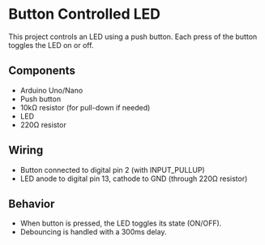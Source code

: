 # Button Controlled LED

This project controls an LED using a push button. Each press of the button toggles the LED on or off.

## Components
- Arduino Uno/Nano
- Push button
- 10kΩ resistor (for pull-down if needed)
- LED
- 220Ω resistor

## Wiring
- Button connected to digital pin 2 (with INPUT_PULLUP)
- LED anode to digital pin 13, cathode to GND (through 220Ω resistor)

## Behavior
- When button is pressed, the LED toggles its state (ON/OFF).
- Debouncing is handled with a 300ms delay.
